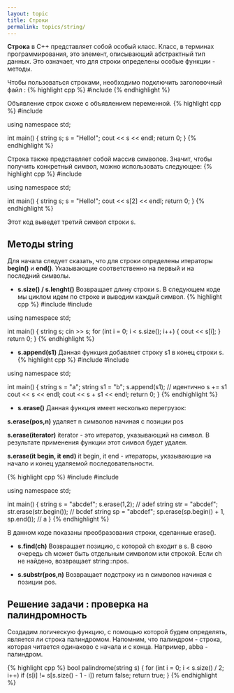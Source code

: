 ```yaml
---
layout: topic
title: Строки
permalink: topics/string/
---
```

**Строка** в C++ представляет собой особый класс. Класс, в терминах программирования, это элемент, описывающий абстрактный тип данных. Это означает, что для строки определены особые функции - методы.

Чтобы пользоваться строками, необходимо подключить заголовочный файл <string>:
{% highlight cpp %}
  #include <string>
{% endhighlight %}

Объявление строк схоже с объявлением переменной.
{% highlight cpp %}
  #include <string>
  
  using namespace std;
  
  int main()
  {
   string s;
   s = "Hello!";
   cout << s << endl;
   return 0;
  }
{% endhighlight %}

Строка также представляет собой массив символов. Значит, чтобы получить конкретный символ, можно использовать следующее:
{% highlight cpp %}
  #include <string>
  
  using namespace std;
  
  int main()
  {
   string s;
   s = "Hello!";
   cout << s[2] << endl;
   return 0;
  }
{% endhighlight %}
 
Этот код выведет третий символ строки s.
 
## Методы string
 
Для начала следует сказать, что для строки определены итераторы **begin()** и **end()**. Указывающие соответственно на первый и на последний символы.

* **s.size() / s.lenght()**
 Возвращает длину строки s. В следующем коде мы циклом идем по строке и выводим каждый символ.
{% highlight cpp %}
#include <iostream>
#include <string>

using namespace std;

int main()
{
	string s;
	cin >> s;
	for (int i = 0; i < s.size(); i++)
	{
		cout << s[i];
	}
	return 0;
}
{% endhighlight %}

* **s.append(s1)**
Данная функция добавляет строку s1 в конец строки s.
{% highlight cpp %}
#include <iostream>
#include <string>

using namespace std;

int main()
{
	string s = "a";
	string s1 = "b";
	s.append(s1); // идентично s += s1
	cout << s << endl; 
	cout << s + s1 << endl;
	return 0;
}
{% endhighlight %}

* **s.erase()**
Данная функция имеет несколько перегрузок:

 **s.erase(pos,n)** удаляет n символов начиная с позиции pos
 
 **s.erase(iterator)** iterator - это итератор, указывающий на символ. В результате применения функции этот символ будет удален.
 
 **s.erase(it begin, it end)** it begin, it end - итераторы, указывающие на начало и конец удаляемой последовательности. 
  
{% highlight cpp %}
#include <iostream>
#include <string>

using namespace std;

int main()
{
	string s = "abcdef";
	s.erase(1,2); // adef
	string str = "abcdef";
	str.erase(str.begin()); // bcdef
	string sp = "abcdef";
	sp.erase(sp.begin() + 1, sp.end()); // a
}
{% endhighlight %}

В данном коде показаны преобразования строки, сделанные erase().

* **s.find(ch)**
Возвращает позицию, с которой ch входит в s. В свою очередь ch может быть отдельным символом или строкой. Если ch не найдено, возвращает string::npos.

* **s.substr(pos,n)**
Возвращает подстроку из n символов начиная с позиции pos.

## Решение задачи : проверка на палиндромность
Создадим логическую функцию, с помощью которой будем определять, является ли строка палиндромом. Напомним, что палиндром - строка, которая читается одинаково с начала и с конца. Например, abba - палиндром.

{% highlight cpp %}
bool palindrome(string s)
{
	for (int i = 0; i < s.size() / 2; i++)
		if (s[i] != s[s.size() - 1 - i])
			return false;
	return true;
}
{% endhighlight %}
